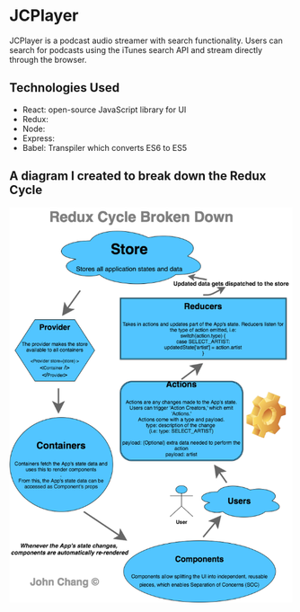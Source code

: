 # JCPlayer

JCPlayer is a podcast audio streamer with search functionality. Users can search for podcasts using the iTunes search API and stream directly through the browser.

## Technologies Used
- React: open-source JavaScript library for UI
- Redux: 
- Node: 
- Express: 
- Babel: Transpiler which converts ES6 to ES5

## A diagram I created to break down the Redux Cycle

![alt_tag](https://github.com/JohnChangUK/JCPlayer/blob/master/redux.png)
